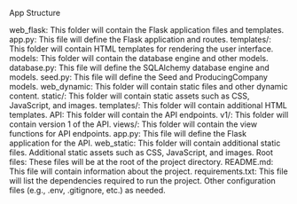 App Structure


web_flask: This folder will contain the Flask application files and templates.
app.py: This file will define the Flask application and routes.
templates/: This folder will contain HTML templates for rendering the user interface.
models: This folder will contain the database engine and other models.
database.py: This file will define the SQLAlchemy database engine and models.
seed.py: This file will define the Seed and ProducingCompany models.
web_dynamic: This folder will contain static files and other dynamic content.
static/: This folder will contain static assets such as CSS, JavaScript, and images.
templates/: This folder will contain additional HTML templates.
API: This folder will contain the API endpoints.
v1/: This folder will contain version 1 of the API.
views/: This folder will contain the view functions for API endpoints.
app.py: This file will define the Flask application for the API.
web_static: This folder will contain additional static files.
Additional static assets such as CSS, JavaScript, and images.
Root files: These files will be at the root of the project directory.
README.md: This file will contain information about the project.
requirements.txt: This file will list the dependencies required to run the project.
Other configuration files (e.g., .env, .gitignore, etc.) as needed.
